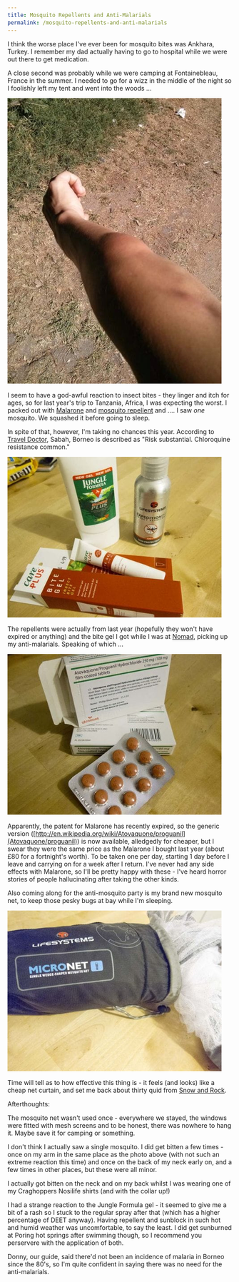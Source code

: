 ```yaml
---
title: Mosquito Repellents and Anti-Malarials
permalink: /mosquito-repellents-and-anti-malarials
---
```

I think the worse place I've ever been for mosquito bites was Ankhara, Turkey. I remember my dad actually having to go to hospital while we were out there to get medication.

A close second was probably while we were camping at Fontainebleau, France in the summer. I needed to go for a wizz in the middle of the night so I foolishly left my tent and went into the woods ...

![](/assets/optimised/IMG_20130816_114458.jpg "mosquito bite")

I seem to have a god-awful reaction to insect bites - they linger and itch for ages, so for last year's trip to Tanzania, Africa, I was expecting the worst. I packed out with [Malarone](http://www.industrialnation.co.uk/kili/vaccinations/) and [mosquito repellent](http://www.industrialnation.co.uk/kili/toiletries/) and .... I saw _one_ mosquito. We squashed it before going to sleep.

In spite of that, however, I'm taking no chances this year. According to [Travel Doctor,](http://www.traveldoctor.co.uk/malaria.htm) Sabah, Borneo is described as "Risk substantial. Chloroquine resistance common."

![](/assets/optimised/IMG_1851.jpg "mosquito repellent")

The repellents were actually from last year (hopefully they won't have expired or anything) and the bite gel I got while I was at [Nomad](http://www.nomadtravel.co.uk/c-4-travel-health-clinic.aspx), picking up my anti-malarials. Speaking of which ...

![](/assets/optimised/IMG_1850.jpg "anti-malarials")

Apparently, the patent for Malarone has recently expired, so the generic version ([http://en.wikipedia.org/wiki/Atovaquone/proguanil](Atovaquone/proguanil)) is now available, alledgedly for cheaper, but I swear they were the same price as the Malarone I bought last year (about £80 for a fortnight's worth). To be taken one per day, starting 1 day before I leave and carrying on for a week after I return. I've never had any side effects with Malarone, so I'll be pretty happy with these - I've heard horror stories of people hallucinating after taking the other kinds.

Also coming along for the anti-mosquito party is my brand new mosquito net, to keep those pesky bugs at bay while I'm sleeping.

![](/assets/optimised/IMG_1853.jpg "mosquito net")

Time will tell as to how effective this thing is - it feels (and looks) like a cheap net curtain, and set me back about thirty quid from [Snow and Rock](http://www.snowandrock.com/lifesystems-micronet-single-mosquito-net/mosquito-nets/ski-snowboard-outdoor-sports/fcp-product/3330).

Afterthoughts:

The mosquito net wasn't used once - everywhere we stayed, the windows were fitted with mesh screens and to be honest, there was nowhere to hang it. Maybe save it for camping or something.

I don't think I actually saw a single mosquito. I did get bitten a few times - once on my arm in the same place as the photo above (with not such an extreme reaction this time) and once on the back of my neck early on, and a few times in other places, but these were all minor.

I actually got bitten on the neck and on my back whilst I was wearing one of my Craghoppers Nosilife shirts (and with the collar up!)

I had a strange reaction to the Jungle Formula gel - it seemed to give me a bit of a rash so I stuck to the regular spray after that (which has a higher percentage of DEET anyway). Having repellent and sunblock in such hot and humid weather was uncomfortable, to say the least. I did get sunburned at Poring hot springs after swimming though, so I recommend you perservere with the application of both.

Donny, our guide, said there'd not been an incidence of malaria in Borneo since the 80's, so I'm quite confident in saying there was no need for the anti-malarials.

